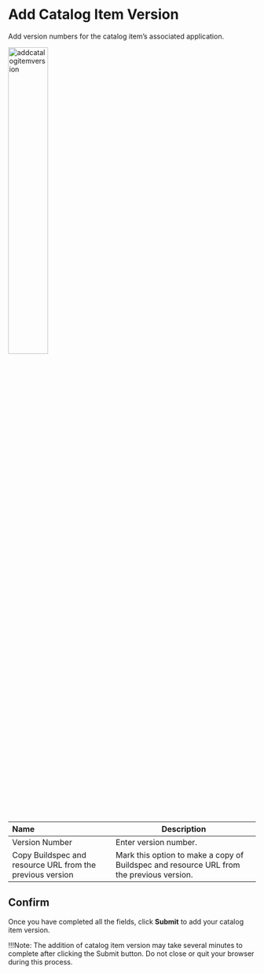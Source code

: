 # Add Catalog Item Version

Add version numbers for the catalog item’s associated application.
    
<img src="/static/images/addcatalogitemversion.jpg" alt="addcatalogitemversion" style="width: 40%; display: block"></a>

**Name** | **Description** 
:--- | ---
Version Number| Enter version number.
Copy Buildspec and resource URL from the previous version | Mark this option to make a copy of Buildspec and resource URL from the previous version.

## Confirm

Once you have completed all the fields, click **Submit** to add your catalog item version.

!!!Note:
The addition of catalog item version may take several minutes to complete after clicking the Submit button. Do not close or quit your browser during this process.
